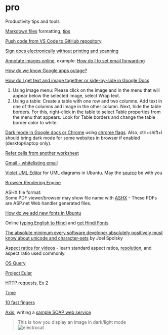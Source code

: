 # pro
Productivity tips and tools

[Markdown files](https://docs.github.com/en/get-started/writing-on-github/getting-started-with-writing-and-formatting-on-github/basic-writing-and-formatting-syntax) formatting, [tips](https://bookdown.org/yihui/rmarkdown-cookbook/custom-blocks.html)   


[Push code from VS Code to GitHub repository](https://www.sachinsf.com/how-to-push-the-code-from-vs-code-to-github/)    


[Sign docs electronically without printing and scanning](https://www.howtogeek.com/164668/how-to-electronically-sign-documents-without-printing-and-scanning-them/)  


[Annotate images online](https://markuphero.com/), example: [How do I to set email forwarding](https://markuphero.com/share/VyVNwUD3UGHtkxouATmr)  


[How do we know Google apps outage?](https://www.google.com/appsstatus/dashboard/)  


[How do I get text and image together or side-by-side in Google Docs](https://support.google.com/docs/thread/2903921/how-do-i-put-text-next-to-an-image-in-a-document?hl=en)   

1. Using image menu: Please click on the image and in the menu that will appear below the selected image, select Wrap text.   
2. Using a table: Create a table with one row and two columns. Add text in one of the columns and image in the other column. Next, hide the table borders. For this, right-click in the table to select Table properties from the menu that appears. Look for Table borders and change the table border color to white.

[Dark mode in Google docs or Chrome](https://www.howtogeek.com/721117/how-to-turn-on-dark-mode-in-google-docs/) using [chrome flags](chrome://flags/). Also, ctrl+shift+l should bring dark mode for some websites in browser if enabled (desktop/laptop only).   


[Refer cells from another worksheet](https://www.ablebits.com/office-addins-blog/2015/12/08/excel-reference-another-sheet-workbook/)    


[Gmail - whitelisting email](https://www.rightinbox.com/blog/whitelist-an-email-in-gmail)   


[Violet UML Editor](https://sourceforge.net/projects/violet/) for UML diagrams in Ubuntu. May the [source](https://github.com/violetumleditor/violetumleditor) be with you


[Browser Rendering Engine](https://www.browserstack.com/guide/browser-rendering-engine)

ASHX file format:  
Some PDF viewer/browser may show file name with [ASHX](https://www.lifewire.com/ashx-file-2619693) - These PDFs are ASP.net Web handler generated files. 

[How do we add new fonts in Ubuntu](https://itsfoss.com/install-fonts-ubuntu/) 

Online [typing English to Hindi](https://hindityping.info/) and [get Hindi Fonts](https://hindityping.info/download/hindi-fonts-kruti-dev)   


[The absolute minimum every software developer absolutely positively must know about unicode and character-sets](https://www.joelonsoftware.com/2003/10/08/the-absolute-minimum-every-software-developer-absolutely-positively-must-know-about-unicode-and-character-sets-no-excuses/) by Joel Spolsky   

[Aspect ratios for videos](https://invideo.io/blog/aspect-ratio-for-videos/) - learn standard aspect ratios, [resolution](https://www.viewsonic.com/library/tech/monitor-resolution-aspect-ratio/), and aspect ratio used commonly.   

[OS Query](https://github.com/osquery/osquery)   

[Project Euler](https://projecteuler.net/archives)   

[HTTP requests](https://www.twilio.com/blog/5-ways-to-make-http-requests-in-java), [Ex 2](https://www.javaguides.net/2018/10/apache-httpclient-post-http-request-example.html)   

[Time](https://time.is/)

[10 fast fingers](10fastfingers.com)   

[Axis](https://axis.apache.org/axis/java/user-guide.html), writing a [sample SOAP web service](https://sarinduudagepalasblog.wordpress.com/2017/05/01/writing-soap-web-services-with-apache-axis2-maven-tomcat/)   

> This is how you display an image in dark/light mode    
![electrocat](https://myoctocat.com/assets/images/base-octocat.svg#gh-dark-mode-only)   


